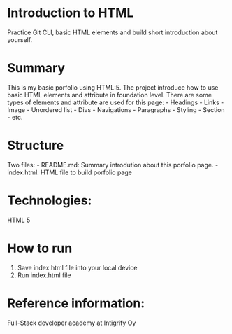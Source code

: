 # Introduction to HTML
Practice Git CLI, basic HTML elements and build short introduction about yourself.

# Summary
This is my basic porfolio using HTML:5. The project introduce how to use basic HTML elements and attribute in foundation level.
There are some types of elements and attribute are used for this page:
    - Headings
    - Links
    - Image
    - Unordered list
    - Divs
    - Navigations
    - Paragraphs
    - Styling
    - Section
    - etc.

# Structure
Two files:
    - README.md: Summary introdution about this porfolio page.
    - index.html: HTML file to build porfolio page

# Technologies:
HTML 5

# How to run
1. Save index.html file into your local device
2. Run index.html file

# Reference information:
Full-Stack developer academy at Intigrify Oy